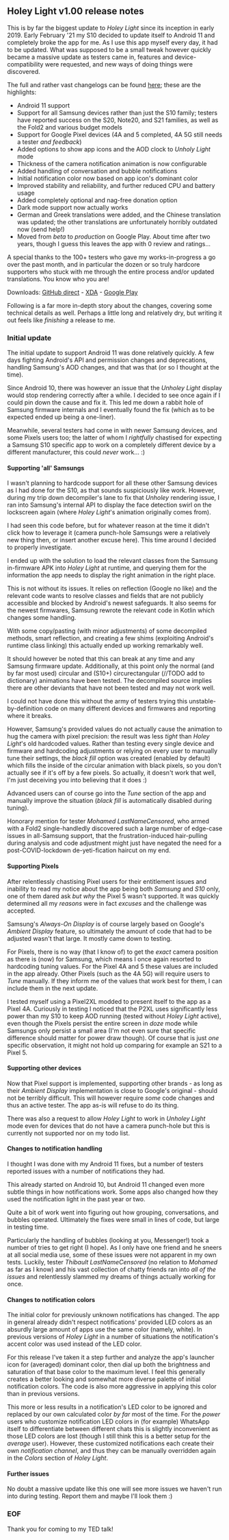 ## Holey Light v1.00 release notes

This is by far the biggest update to *Holey Light* since its inception
in early 2019. Early February '21 my S10 decided to update itself to
Android 11 and completely broke the app for me. As I use this app myself
every day, it had to be updated. What was supposed to be a small tweak
however quickly became a massive update as testers came in, features
and device-compatibility were requested, and new ways of doing things
were discovered.

The full and rather vast changelogs can be found [here](./changelogs.md); these are
the highlights:

- Android 11 support
- Support for all Samsung devices rather than just the S10 family;
testers have reported success on the S20, Note20, and S21 families, as
well as the Fold2 and various budget models
- Support for Google Pixel devices (4A and 5 completed, 4A 5G still needs
a tester *and feedback*)
- Added options to show app icons and the AOD clock to *Unholy Light* mode
- Thickness of the camera notification animation is now configurable
- Added handling of conversation and bubble notifications
- Initial notification color now based on app icon's dominant color
- Improved stability and reliability, and further reduced CPU and battery usage
- Added completely optional and nag-free donation option
- Dark mode support now actually works
- German and Greek translations were added, and the Chinese translation
was updated; the other translations are unfortunately horribly outdated
now (send help!)
- Moved from *beta* to *production* on Google Play. About time after
two years, though I guess this leaves the app with 0 review and ratings...

A special thanks to the 100+ testers who gave my works-in-progress a go
over the past month, and in particular the dozen or so truly hardcore
supporters who stuck with me through the entire process and/or updated
translations. You know who you are!

Downloads: [GitHub direct](https://raw.githubusercontent.com/Chainfire/HoleyLight/22c8a05fda5292115daa9413267fd33bdbe7c746/apks/HoleyLight.apk) - [XDA](https://forum.xda-developers.com/t/app-2019-02-10-holey-light-s10-notification-led-v0-70-beta.3917675/) - [Google Play](https://play.google.com/store/apps/details?id=eu.chainfire.holeylight&hl=en&gl=US)

Following is a far more in-depth story about the changes, covering some
technical details as well. Perhaps a little long and relatively dry, but
writing it out feels like *finishing* a release to me.

### Initial update

The initial update to support Android 11 was done relatively quickly. A
few days fighting Android's API and permission changes and deprecations,
handling Samsung's AOD changes, and that was that (or so I thought at
the time).

Since Android 10, there was however an issue that the *Unholey Light*
display would stop rendering correctly after a while. I decided to see
once again if I could pin down the cause and fix it. This led me down
a rabbit hole of Samsung firmware internals and I eventually found the
fix (which as to be expected ended up being a one-liner).

Meanwhile, several testers had come in with newer Samsung devices, and
some Pixels users too; the latter of whom I *rightfully* chastised for
expecting a Samsung S10 specific app to work on a completely different
device by a different manufacturer, this could *never* work... :)

#### Supporting 'all' Samsungs

I wasn't planning to hardcode support for all these other Samsung
devices as I had done for the S10, as that sounds suspiciously like
work. However, during my trip down decompiler's lane to fix that
*Unholey* rendering issue, I ran into Samsung's internal API to display
the face detection swirl on the lockscreen again (where *Holey Light*'s
animation originally comes from).

I had seen this code before, but for whatever reason at the time it
didn't click how to leverage it (camera punch-hole Samsungs were a
relatively new thing then, or insert another excuse here). This time
around I decided to properly investigate.

I ended up with the solution to load the relevant classes from the
Samsung in-firmware APK into *Holey Light* at runtime, and querying them
for the information the app needs to display the right animation in the
right place.

This is not without its issues. It relies on reflection (Google no like)
and the relevant code wants to resolve classes and fields that are not
publicly accessible and blocked by Android's newest safeguards. It also
seems for the newest firmwares, Samsung rewrote the relevant code in
Kotlin which changes some handling.

With some copy/pasting (with minor adjustments) of some decompiled
methods, smart reflection, and creating a few shims (exploiting
Android's runtime class linking) this actually ended up working
remarkably well.

It should however be noted that this can break at any time and any
Samsung firmware update. Additionally, at this point only the normal
(and by far most used) circular and (S10+) circurectangular (//TODO add
to dictionary) animations have been tested. The decompiled source implies
there are other deviants that have not been tested and may not work well.

I could not have done this without the army of testers trying this
unstable-by-definition code on many different devices and firmwares and
reporting where it breaks.

However, Samsung's provided values do not actually cause the animation
to hug the camera with pixel precision: the result was less *tight*
than *Holey Light*'s old hardcoded values. Rather than testing every
single device and firmware and hardcoding adjustments or relying on
every user to manually tune their settings, the *black fill* option was
created (enabled by default) which fills the inside of the circular
animation with black pixels, so you don't actually see if it's off by
a few pixels. So actually, it doesn't work that well, I'm just deceiving
you into believing that it does :)

Advanced users can of course go into the *Tune* section of the app and
manually improve the situation (*black fill* is automatically disabled
during tuning).

Honorary mention for tester *Mohamed LastNameCensored*, who armed with a
Fold2 single-handledly discovered such a large number of edge-case
issues in all-Samsung support, that the frustration-induced hair-pulling
during analysis and code adjustment might just have negated the need
for a post-COVID-lockdown de-yeti-fication haircut on my end.

#### Supporting Pixels

After relentlessly chastising Pixel users for their entitlement issues
and inability to read my notice about the app being both *Samsung* and
*S10* only, one of them dared ask *but why* the Pixel 5 wasn't
supported. It was quickly determined all my *reasons* were in fact
*excuses* and the challenge was accepted.

Samsung's *Always-On Display* is of course largely based on Google's
*Ambient Display* feature, so ultimately the amount of code that had to
be adjusted wasn't that large. It mostly came down to testing.

For Pixels, there is no way (that I know of) to get the *exact* camera
position as there is (now) for Samsung, which means I once again
resorted to hardcoding tuning values. For the Pixel 4A and 5 these
values are included in the app already. Other Pixels (such as the 4A 5G)
will require users to *Tune* manually. If they inform me of the values
that work best for them, I can include them in the next update.

I tested myself using a Pixel2XL modded to present itself to the app as
a Pixel 4A. Curiously in testing I noticed that the P2XL uses
significantly less power than my S10 to keep AOD running (tested
without *Holey Light* active), even though the Pixels persist the entire
screen in *doze* mode while Samsungs only persist a small area (I'm not
even sure that specific difference should matter for power draw though).
Of course that is just *one* specific observation, it might not hold up
comparing for example an S21 to a Pixel 5.

#### Supporting other devices

Now that Pixel support is implemented, supporting other brands - as long
as their *Ambient Display* implementation is close to Google's original -
should not be terribly difficult. This will however require *some* code
changes and thus an active tester. The app as-is will refuse to do its
thing.

There was also a request to allow *Holey Light* to work in *Unholey
Light* mode even for devices that do not have a camera punch-hole but
this is currently not supported nor on my todo list.

#### Changes to notification handling

I thought I was done with my Android 11 fixes, but a number of testers
reported issues with a number of notifications they had.

This already started on Android 10, but Android 11 changed even more
subtle things in how notifications work. Some apps also changed how
they used the notification light in the past year or two.

Quite a bit of work went into figuring out how grouping, conversations,
and bubbles operated. Ultimately the fixes were small in lines of code,
but large in testing time.

Particularly the handling of bubbles (looking at you, Messenger!) took
a number of tries to get right (I hope). As I only have one friend and
he sneers at all social media use, some of these issues were not
apparent in my own tests. Luckily, tester *Thibault
LastNameCensored* (no relation to *Mohamed* as far as I know) and his
vast collection of chatty friends ran into *all of the issues* and
relentlessly slammed my dreams of things actually working for once.

#### Changes to notification colors

The initial color for previously unknown notifications has changed. The app
in general already didn't respect notifications' provided LED colors as
an absurdly large amount of apps use the same color (namely, white). In
previous versions of *Holey Light* in a number of situations the
notification's accent color was used instead of the LED color.

For this release I've taken it a step further and analyze the app's
launcher icon for (averaged) dominant color, then dial up both the
brightness and saturation of that base color to the maximum level. I
feel this generally creates a better looking and somewhat more diverse
palette of initial notification colors. The code is also more aggressive
in applying this color than in previous versions.

This more or less results in a notification's LED color to be ignored
and replaced by our own calculated color *by far* most of the time. For
the *power* users who customize notification LED colors in (for example)
WhatsApp itself to differentiate between different chats this is
slightly inconvenient as those LED colors are lost (though I still think
this is a better setup for the *average* user). However, these
customized notifications each create their own *notification channel*,
and thus they can be manually overridden again in the *Colors* section
of *Holey Light*.

#### Further issues

No doubt a massive update like this one will see more issues we haven't
run into during testing. Report them and maybe I'll look them :)

### EOF

Thank you for coming to my TED talk!

